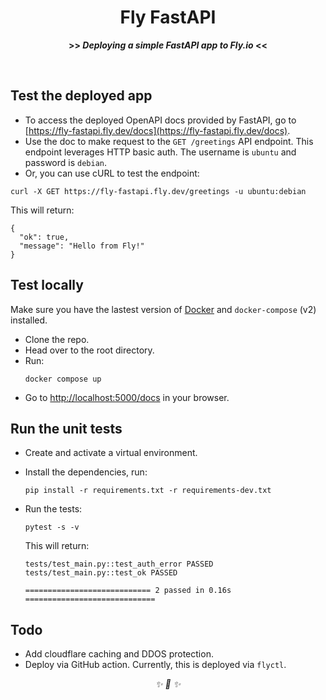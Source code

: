<div align="center">

<h1>Fly FastAPI</h1>
<strong>>> <i>Deploying a simple FastAPI app to Fly.io</i> <<</strong>

&nbsp;

</div>

## Test the deployed app

* To access the deployed OpenAPI docs provided by FastAPI, go to
[https://fly-fastapi.fly.dev/docs](https://fly-fastapi.fly.dev/docs).
* Use the doc to make request to the `GET /greetings` API endpoint. This endpoint
leverages HTTP basic auth. The username is `ubuntu` and password is `debian`.
* Or, you can use cURL to test the endpoint:

```
curl -X GET https://fly-fastapi.fly.dev/greetings -u ubuntu:debian
```

This will return:

```
{
  "ok": true,
  "message": "Hello from Fly!"
}
```

## Test locally

Make sure you have the lastest version of [Docker](https://www.docker.com/) and `docker-compose` (v2) installed.

* Clone the repo.
* Head over to the root directory.
* Run:
    ```
    docker compose up
    ```
* Go to [http://localhost:5000/docs](http://localhost:5000/docs) in your browser.


## Run the unit tests

* Create and activate a virtual environment.
* Install the dependencies, run:

    ```
    pip install -r requirements.txt -r requirements-dev.txt
    ```
* Run the tests:

    ```
    pytest -s -v
    ```

    This will return:

    ```
    tests/test_main.py::test_auth_error PASSED
    tests/test_main.py::test_ok PASSED

    ============================ 2 passed in 0.16s =============================
    ```

## Todo

* Add cloudflare caching and DDOS protection.
* Deploy via GitHub action. Currently, this is deployed via `flyctl`.


<div align="center">
<i> ✨ 🍰 ✨ </i>
</div>
